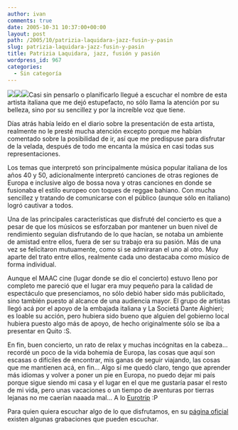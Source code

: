 ```yaml
---
author: ivan
comments: true
date: 2005-10-31 10:37:00+00:00
layout: post
path: /2005/10/patrizia-laquidara-jazz-fusin-y-pasin
slug: patrizia-laquidara-jazz-fusin-y-pasin
title: Patrizia Laquidara, jazz, fusión y pasión
wordpress_id: 967
categories:
  - Sin categoría
---
```


[![](http://photos1.blogger.com/blogger/5311/455/200/laquidara2.jpg)](http://photos1.blogger.com/blogger/5311/455/1600/laquidara2.jpg)[![](http://photos1.blogger.com/blogger/5311/455/200/laquidara.jpg)](http://photos1.blogger.com/blogger/5311/455/1600/laquidara.jpg)[![](http://photos1.blogger.com/blogger/5311/455/1600/bentivoglio03.jpg)](http://photos1.blogger.com/blogger/5311/455/1600/bentivoglio03.jpg)Casi sin pensarlo o planificarlo llegué a escuchar el nombre de esta artista italiana que me dejó estupefacto, no sólo llama la atención por su belleza, sino por su sencillez y por la increíble voz que tiene.

Días atrás había leído en el diario sobre la presentación de esta artista, realmente no le presté mucha atención excepto porque me habían comentado sobre la posibilidad de ir, así que me predispuse para disfrutar de la velada, después de todo me encanta la música en casi todas sus representaciones.

Los temas que interpretó son principalmente música popular italiana de los años 40 y 50, adicionalmente interpretó canciones de otras regiones de Europa e inclusive algo de bossa nova y otras canciones en donde se fusionaba el estilo europeo con toques de reggae bahiano. Con mucha sencillez y tratando de comunicarse con el público (aunque sólo en italiano) logró cautivar a todos.

Una de las principales características que disfruté del concierto es que a pesar de que los músicos se esforzaban por mantener un buen nivel de rendimiento seguían disfrutando de lo que hacían, se notaba un ambiente de amistad entre ellos, fuera de ser su trabajo era su pasión. Más de una vez se felicitaron mutuamente, como si se admiraran el uno al otro. Muy aparte del trato entre ellos, realmente cada uno destacaba como músico de forma individual.

Aunque el MAAC cine (lugar donde se dio el concierto) estuvo lleno por completo me pareció que el lugar era muy pequeño para la calidad de espectáculo que presenciamos, no sólo debió haber sido más publicitado, sino también puesto al alcance de una audiencia mayor. El grupo de artistas llegó acá por el apoyo de la embajada italiana y La Societá Dante Aighieri; es loable su acción, pero hubiera sido bueno que alguien del gobierno local hubiera puesto algo más de apoyo, de hecho originalmente sólo se iba a presentar en Quito :S.

En fin, buen concierto, un rato de relax y muchas incógnitas en la cabeza... recordé un poco de la vida bohemia de Europa, las cosas que aquí son escasas o difíciles de encontrar, mis ganas de seguir viajando, las cosas que me mantienen acá, en fin... Algo sí me quedó claro, tengo que aprender más idiomas y volver a poner un pie en Europa, no puedo dejar mi país porque sigue siendo mi casa y el lugar en el que me gustaría pasar el resto de mi vida, pero unas vacaciones o un tiempo de aventuras por tierras lejanas no me caerían naaada mal... A lo [Eurotrip](http://www.imdb.com/title/tt0356150/) :P

Para quien quiera escuchar algo de lo que disfrutamos, en su [página oficial](http://www.patrizialaquidara.it/blog/extra.php?page=4) existen algunas grabaciones que pueden escuchar.
